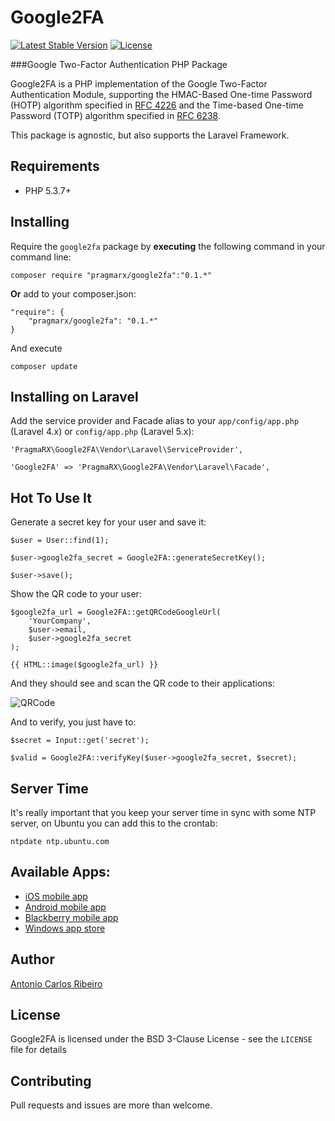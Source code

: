 # Google2FA

[![Latest Stable Version](https://poser.pugx.org/pragmarx/google2fa/v/stable.png)](https://packagist.org/packages/pragmarx/google2fa) [![License](https://poser.pugx.org/pragmarx/google2fa/license.png)](https://packagist.org/packages/pragmarx/google2fa)

###Google Two-Factor Authentication PHP Package

Google2FA is a PHP implementation of the Google Two-Factor Authentication Module, supporting the HMAC-Based One-time Password (HOTP) algorithm specified in [RFC 4226](https://tools.ietf.org/html/rfc4226) and the Time-based One-time Password (TOTP) algorithm specified in [RFC 6238](https://tools.ietf.org/html/rfc6238).

This package is agnostic, but also supports the Laravel Framework.

## Requirements

- PHP 5.3.7+

## Installing

Require the `google2fa` package by **executing** the following command in your command line:

    composer require "pragmarx/google2fa":"0.1.*"

**Or** add to your composer.json:

    "require": {
        "pragmarx/google2fa": "0.1.*"
    }

And execute

    composer update

## Installing on Laravel

Add the service provider and Facade alias to your `app/config/app.php` (Laravel 4.x) or `config/app.php` (Laravel 5.x):

    'PragmaRX\Google2FA\Vendor\Laravel\ServiceProvider',

    'Google2FA' => 'PragmaRX\Google2FA\Vendor\Laravel\Facade',

## Hot To Use It

Generate a secret key for your user and save it:

    $user = User::find(1);

    $user->google2fa_secret = Google2FA::generateSecretKey();

    $user->save();

Show the QR code to your user:

    $google2fa_url = Google2FA::getQRCodeGoogleUrl(
    	'YourCompany',
    	$user->email,
    	$user->google2fa_secret
    );

	{{ HTML::image($google2fa_url) }}

And they should see and scan the QR code to their applications:

![QRCode](https://chart.googleapis.com/chart?chs=200x200&chld=M|0&cht=qr&chl=otpauth%3A%2F%2Ftotp%2FPragmaRX%3Aacr%2Bpragmarx%40antoniocarlosribeiro.com%3Fsecret%3DADUMJO5634NPDEKW%26issuer%3DPragmaRX)

And to verify, you just have to:

	$secret = Input::get('secret');

    $valid = Google2FA::verifyKey($user->google2fa_secret, $secret);

## Server Time

It's really important that you keep your server time in sync with some NTP server, on Ubuntu you can add this to the crontab:

    ntpdate ntp.ubuntu.com

## Available Apps:

* [iOS mobile app](http://itunes.apple.com/us/app/google-authenticator/id388497605?mt=8")
* [Android mobile app](https://play.google.com/store/apps/details?id=com.google.android.apps.authenticator2")
* [Blackberry mobile app](https://m.google.com/authenticator")
* [Windows app store](http://apps.microsoft.com/windows/en-us/app/google-authenticator/7ea6de74-dddb-47df-92cb-40afac4d38bb")

## Author

[Antonio Carlos Ribeiro](http://twitter.com/iantonioribeiro)

## License

Google2FA is licensed under the BSD 3-Clause License - see the `LICENSE` file for details

## Contributing

Pull requests and issues are more than welcome.
